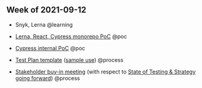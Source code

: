 ## Week of 2021-09-12

  

- Snyk, Lerna @learning

- [Lerna, React, Cypress monorepo PoC](https://github.com/muratkeremozcan/lerna-react-ts-cypress) @poc

- [Cypress internal PoC](https://github.com/helloextend/client/pull/2198) @poc

- [Test Plan template](https://helloextend.atlassian.net/wiki/pages/templates2/viewpagetemplate.action?entityId=1222606868&key=ENG) ([sample use](https://helloextend.atlassian.net/wiki/spaces/ENG/pages/1276608640/Offers+-+Orders+Integration)) @process

- [Stakeholder buy-in meeting](https://helloextend.atlassian.net/wiki/spaces/ENG/pages/1279524869/Stakeholder+buy-in+meeting+Sep+17th+2021) (with respect to [State of Testing & Strategy going forward](https://helloextend.atlassian.net/wiki/spaces/ENG/pages/1253736587/State+of+Testing+Strategy+going+forward+September+2021)) @process